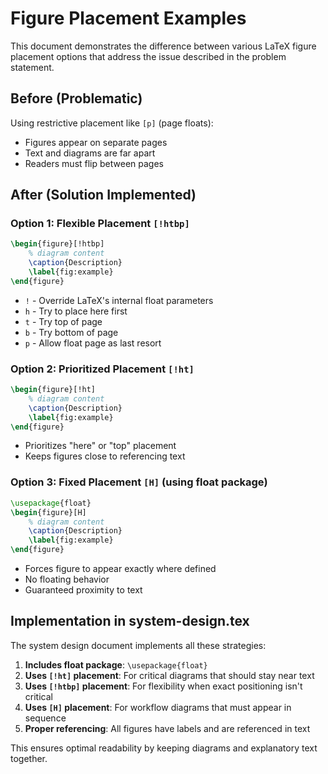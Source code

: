 # Figure Placement Examples

This document demonstrates the difference between various LaTeX figure placement options that address the issue described in the problem statement.

## Before (Problematic)

Using restrictive placement like `[p]` (page floats):
- Figures appear on separate pages
- Text and diagrams are far apart
- Readers must flip between pages

## After (Solution Implemented)

### Option 1: Flexible Placement `[!htbp]`
```latex
\begin{figure}[!htbp]
    % diagram content
    \caption{Description}
    \label{fig:example}
\end{figure}
```
- `!` - Override LaTeX's internal float parameters
- `h` - Try to place here first
- `t` - Try top of page
- `b` - Try bottom of page
- `p` - Allow float page as last resort

### Option 2: Prioritized Placement `[!ht]`
```latex
\begin{figure}[!ht]
    % diagram content
    \caption{Description}
    \label{fig:example}
\end{figure}
```
- Prioritizes "here" or "top" placement
- Keeps figures close to referencing text

### Option 3: Fixed Placement `[H]` (using float package)
```latex
\usepackage{float}
\begin{figure}[H]
    % diagram content
    \caption{Description}
    \label{fig:example}
\end{figure}
```
- Forces figure to appear exactly where defined
- No floating behavior
- Guaranteed proximity to text

## Implementation in system-design.tex

The system design document implements all these strategies:

1. **Includes float package**: `\usepackage{float}`
2. **Uses `[!ht]` placement**: For critical diagrams that should stay near text
3. **Uses `[!htbp]` placement**: For flexibility when exact positioning isn't critical
4. **Uses `[H]` placement**: For workflow diagrams that must appear in sequence
5. **Proper referencing**: All figures have labels and are referenced in text

This ensures optimal readability by keeping diagrams and explanatory text together.